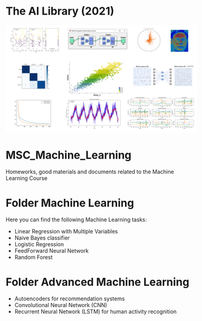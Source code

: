 
# The AI Library (2021)

![Screenshot](assets/showroom.png)

# MSC_Machine_Learning
Homeworks, good materials and documents related to the Machine Learning Course

# Folder Machine Learning

Here you can find the following Machine Learning tasks:

- Linear Regression with Multiple Variables
- Naive Bayes classifier
- Logistic Regression
- FeedForward Neural Network
- Random Forest

# Folder Advanced Machine Learning

- Autoencoders for recommendation systems
- Convolutional Neural Network (CNN)
- Recurrent Neural Network (LSTM) for human activity recognition
